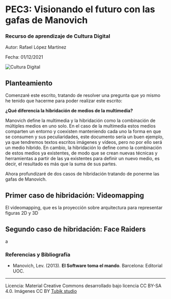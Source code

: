 # PEC3: Visionando el futuro con las gafas de Manovich 

### Recurso de aprendizaje de Cultura Digital 


Autor: Rafael López Martínez

Fecha: 01/12/2021

![Cultura Digital](https://miro.medium.com/max/1400/0*9PyyNvrO2PcD3KuU.png) 

## Planteamiento

Comenzaré este escrito, tratando de resolver una pregunta que yo mismo he tenido que hacerme para poder realizar este escrito:

**¿Qué diferencia la hibridación de medios de la multimedia?**

Manovich define la multimedia y la hibridación como la combinación de múltiples medios en uno solo. En el caso de la multimedia estos medios comparten un entorno y coexisten manteniendo cada uno la forma en que se consumen y sus peculiaridades, este documento sería un buen ejemplo, ya que tendremos textos escritos imágenes y vídeos, pero no por ello será un medio hibrido. En cambio, la hibridación lo define como la combinación de estos medios ya existentes, de modo que se crean nuevas técnicas y herramientas a partir de las ya existentes para definir un nuevo medio, es decir, el resultado es más que la suma de sus partes.

Ahora profundizaré de dos casos de hibridación tratando de ponerme las gafas de Manovich.


## Primer caso de hibridación: Videomapping

El videomapping, que es la proyección sobre arquitectura para representar figuras 2D y 3D



## Segundo caso de hibridación: Face Raiders

a



### Referencias y Bibliografía

* Manovich, Lev. (2013). **El Software toma el mando**. Barcelona: Editorial UOC. 


----

Licencia: Material Creative Commons desarrollado bajo licencia CC BY-SA 4.0. Imágenes CC BY [Tubik studio](https://blog.tubikstudio.com/how-to-create-original-flat-illustrations-designers-tips/) 
